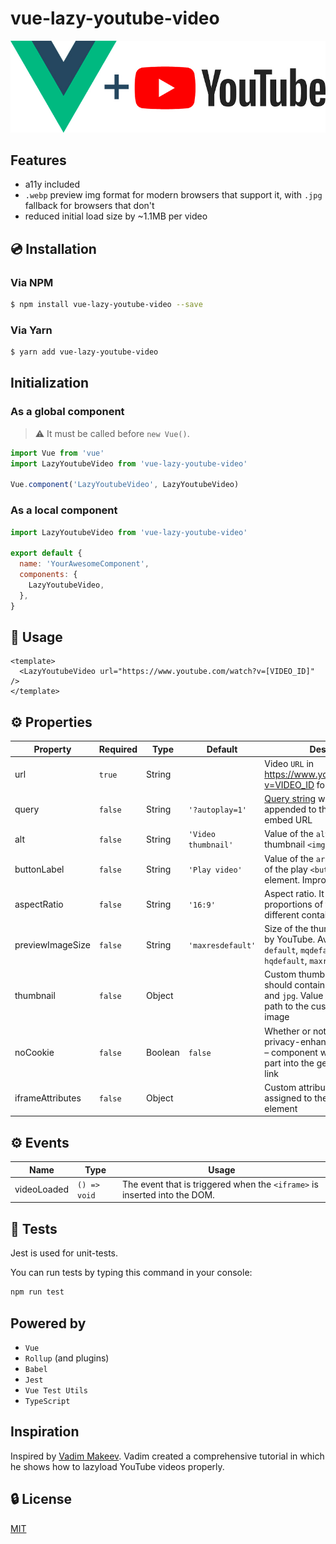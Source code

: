 # vue-lazy-youtube-video

![Vue.js logo plus YouTube logo](./assets/img.jpg)

## Features

- a11y included
- `.webp` preview img format for modern browsers that support it, with `.jpg` fallback for browsers that don't
- reduced initial load size by ~1.1MB per video

## 💿 Installation

### Via NPM

```bash
$ npm install vue-lazy-youtube-video --save
```

### Via Yarn

```bash
$ yarn add vue-lazy-youtube-video
```

## Initialization

### As a global component

> ⚠️ It must be called before `new Vue()`.

```js
import Vue from 'vue'
import LazyYoutubeVideo from 'vue-lazy-youtube-video'

Vue.component('LazyYoutubeVideo', LazyYoutubeVideo)
```

### As a local component

```js
import LazyYoutubeVideo from 'vue-lazy-youtube-video'

export default {
  name: 'YourAwesomeComponent',
  components: {
    LazyYoutubeVideo,
  },
}
```

## 🚀 Usage

```vue
<template>
  <LazyYoutubeVideo url="https://www.youtube.com/watch?v=[VIDEO_ID]" />
</template>
```

## ⚙️ Properties

| Property         | Required | Type    | Default             | Description                                                                                                                          |
| ---------------- | -------- | ------- | ------------------- | ------------------------------------------------------------------------------------------------------------------------------------ |
| url              | `true`   | String  |                     | Video `URL` in https://www.youtube.com/watch?v=VIDEO_ID format                                                                       |
| query            | `false`  | String  | `'?autoplay=1'`     | [Query string](https://en.wikipedia.org/wiki/Query_string) which will be appended to the generated embed URL                         |
| alt              | `false`  | String  | `'Video thumbnail'` | Value of the `alt` attribute of the thumbnail `<img />` element                                                                      |
| buttonLabel      | `false`  | String  | `'Play video'`      | Value of the `aria-label` attribute of the play `<button></button>` element. Improves a11y                                           |
| aspectRatio      | `false`  | String  | `'16:9'`            | Aspect ratio. It helps to save proportions of the video on different container sizes                                                 |
| previewImageSize | `false`  | String  | `'maxresdefault'`   | Size of the thumbnail, generated by YouTube. Available variants: `default`, `mqdefault`, `sddefault`, `hqdefault`, `maxresdefault`   |
| thumbnail        | `false`  | Object  |                     | Custom thumbnail object, which should contain two keys: `webp` and `jpg`. Value of the key is the path to the custom thumbnail image |
| noCookie         | `false`  | Boolean | `false`             | Whether or not to enable privacy-enhanced mode. If `true` – component will insert `-nocookie` part into the generated embed link     |
| iframeAttributes | `false`  | Object  |                     | Custom attributes that will be assigned to the `<iframe />` element                                                                  |

## ⚙️ Events

| Name        | Type         | Usage                                                                     |
| ----------- | ------------ | ------------------------------------------------------------------------- |
| videoLoaded | `() => void` | The event that is triggered when the `<iframe>` is inserted into the DOM. |

## 💉 Tests

Jest is used for unit-tests.

You can run tests by typing this command in your console:

```bash
npm run test
```

## Powered by

- `Vue`
- `Rollup` (and plugins)
- `Babel`
- `Jest`
- `Vue Test Utils`
- `TypeScript`

## Inspiration

Inspired by [Vadim Makeev](https://pepelsbey.net). Vadim created a comprehensive tutorial in which he shows how to lazyload YouTube videos properly.

## 🔒 License

[MIT](http://opensource.org/licenses/MIT)
